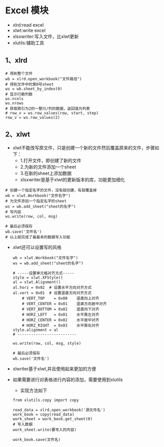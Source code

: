 # Excel 模块
- xlrd:read excel
- xlwt:write excel
- xlsxwriter:写入文件，比xlwt更新
- xlutils:辅助工具
## 1、xlrd
```
# 得到整个文件
wb = xlrd.open_workbook("文件路径")
# 得到文件中的第0号sheet
ws = wb.sheet_by_index(0)
# 显示行数列数
ws.ncols
ws.nrows
# 获取索引为2的一整行/列的数据，返回值为列表
# row_v = ws.row_values(row, start, step)
row_v = ws.row_values(2)
```

## 2、xlwt
- xlwt不能改写原文件，只是创建一个新的文件然后覆盖原来的文件，步骤如下：
    - 1.打开文件，即创建了新的文件
    - 2.为新的文件添加一个sheet
    - 3.在新的sheet上添加数据
    - xlsxwriter是基于xlwt的更新版本的库，功能更加细化
```
# 创建一个指定名字的文件，没有就创建，有就覆盖掉
wb = xlwt.Workbook("文件名字")
# 为文件添加一个指定名字的sheet
ws = wb.add_sheet("sheet的名字")
# 写内容
ws.write(row, col, msg)

# 最后必须保存
wb.save('文件名')
# 以上就完成了最基本的数据写入功能
```
- xlwt还可以设置写的风格
    ```
    wb = xlwt.Workbook("文件名字")
    ws = wb.add_sheet("sheet的名字")
  
    # -----设置单元格对齐方式-----
    style = xlwt.XFStyle()
    al = xlwt.Alignment()
    al.horz = 0x02  # 设置水平方向对齐方式
    al.vert = 0x01  # 设置竖直方向对齐方式
        # VERT_TOP    = 0x00    竖直向上对齐  
        # VERT_CENTER = 0x01    竖直方向居中对齐
        # VERT_BOTTOM = 0x02    竖直向下对齐
        # HORZ_LEFT   = 0x01    水平靠左对齐
        # HORZ_CENTER = 0x02    水平居中对齐
        # HORZ_RIGHT  = 0x03    水平靠右对齐
    style.alignment = al
    # --------------------------
  
    ws.write(row, col, msg, style)
    
    # 最后必须保存
    wb.save('文件名')
    ```

- xlwriter基于xlwt,并且使用起来更加的方便
- 如果需要进行对表格进行内容的添加，需要使用到xlutils
    - 实现方法如下
    ```
  from xlutils.copy import copy
  
  read_data = xlrd.open_workbook('源文件名')
  work_book = copy(read_data)
  work_sheet = work_book.get_sheet(0)
  # 写入数据
  work_sheet.write(要写入的内容)
  
  work_book.save(文件名)
  ```